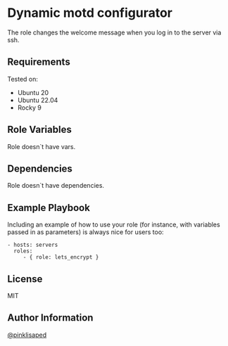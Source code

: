Dynamic motd configurator
=========

The role changes the welcome message when you log in to the server via ssh.

Requirements
------------

Tested on:
  - Ubuntu 20
  - Ubuntu 22.04
  - Rocky 9

Role Variables
--------------

Role doesn`t have vars.

Dependencies
------------

Role doesn`t have dependencies.

Example Playbook
----------------

Including an example of how to use your role (for instance, with variables passed in as parameters) is always nice for users too:

    - hosts: servers
      roles:
         - { role: lets_encrypt }

License
-------

MIT

Author Information
------------------

[@pinklisaped](https://github.com/pinklisaped)
